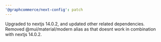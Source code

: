```yaml
---
'@graphcommerce/next-config': patch
---
```


Upgraded to nextjs 14.0.2, and updated other related dependencies. Removed @mui/material/modern alias as that doesnt work in combination with nextjs 14.0.2.
